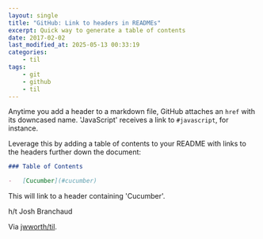```yaml
---
layout: single
title: "GitHub: Link to headers in READMEs"
excerpt: Quick way to generate a table of contents
date: 2017-02-02
last_modified_at: 2025-05-13 00:33:19
categories:
    - til
tags:
    - git
    - github
    - til
---
```


Anytime you add a header to a markdown file, GitHub attaches an `href` with its
downcased name. 'JavaScript' receives a link to `#javascript`, for instance.

Leverage this by adding a table of contents to your README with links to the
headers further down the document:

```markdown
### Table of Contents

-   [Cucumber](#cucumber)
```

This will link to a header containing 'Cucumber'.

h/t Josh Branchaud

Via [jwworth/til](https://github.com/jwworth/til).
